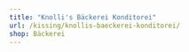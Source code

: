 ```yaml
---
title: "Knolli's Bäckerei Konditorei"
url: /kissing/knollis-baeckerei-konditorei/
shop: Bäckerei
---
```

